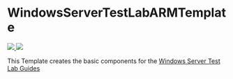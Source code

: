 # WindowsServerTestLabARMTemplate


<a href="https://portal.azure.com/#create/Microsoft.Template/uri/https://raw.githubusercontent.com/eldanielo/WindowsServerTestLabARMTemplate/master/azuredeploy.josn" target="_blank">
    <img src="http://azuredeploy.net/deploybutton.png"/>
</a>

<a href="https://raw.githubusercontent.com/eldanielo/WindowsServerTestLabARMTemplate/master/azuredeploy.josn" target="_blank">
  <img src="http://armviz.io/visualizebutton.png"/>
</a>

This Template creates the basic components for the <a href="http://social.technet.microsoft.com/wiki/contents/articles/7807.windows-server-2012-test-lab-guides.aspx">Windows Server Test Lab Guides</a>

